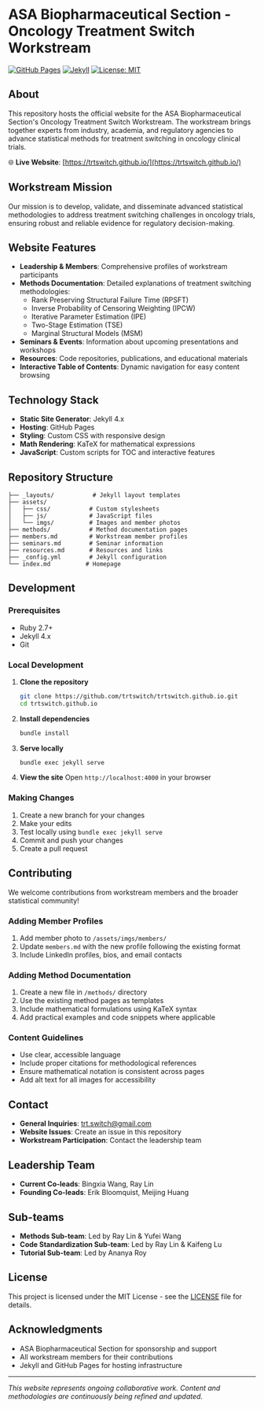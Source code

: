 # ASA Biopharmaceutical Section - Oncology Treatment Switch Workstream

[![GitHub Pages](https://img.shields.io/badge/GitHub%20Pages-Live-brightgreen)](https://trtswitch.github.io/)
[![Jekyll](https://img.shields.io/badge/Jekyll-4.x-red)](https://jekyllrb.com/)
[![License: MIT](https://img.shields.io/badge/License-MIT-yellow.svg)](https://opensource.org/licenses/MIT)

## About

This repository hosts the official website for the ASA Biopharmaceutical Section's Oncology Treatment Switch Workstream. The workstream brings together experts from industry, academia, and regulatory agencies to advance statistical methods for treatment switching in oncology clinical trials.

🌐 **Live Website**: [https://trtswitch.github.io/](https://trtswitch.github.io/)

## Workstream Mission

Our mission is to develop, validate, and disseminate advanced statistical methodologies to address treatment switching challenges in oncology trials, ensuring robust and reliable evidence for regulatory decision-making.

## Website Features

- **Leadership & Members**: Comprehensive profiles of workstream participants
- **Methods Documentation**: Detailed explanations of treatment switching methodologies:
  - Rank Preserving Structural Failure Time (RPSFT)
  - Inverse Probability of Censoring Weighting (IPCW)
  - Iterative Parameter Estimation (IPE)
  - Two-Stage Estimation (TSE)
  - Marginal Structural Models (MSM)
- **Seminars & Events**: Information about upcoming presentations and workshops
- **Resources**: Code repositories, publications, and educational materials
- **Interactive Table of Contents**: Dynamic navigation for easy content browsing

## Technology Stack

- **Static Site Generator**: Jekyll 4.x
- **Hosting**: GitHub Pages
- **Styling**: Custom CSS with responsive design
- **Math Rendering**: KaTeX for mathematical expressions
- **JavaScript**: Custom scripts for TOC and interactive features

## Repository Structure

```
├── _layouts/           # Jekyll layout templates
├── assets/
│   ├── css/           # Custom stylesheets
│   ├── js/            # JavaScript files
│   └── imgs/          # Images and member photos
├── methods/           # Method documentation pages
├── members.md         # Workstream member profiles
├── seminars.md        # Seminar information
├── resources.md       # Resources and links
├── _config.yml        # Jekyll configuration
└── index.md          # Homepage
```

## Development

### Prerequisites

- Ruby 2.7+
- Jekyll 4.x
- Git

### Local Development

1. **Clone the repository**
   ```bash
   git clone https://github.com/trtswitch/trtswitch.github.io.git
   cd trtswitch.github.io
   ```

2. **Install dependencies**
   ```bash
   bundle install
   ```

3. **Serve locally**
   ```bash
   bundle exec jekyll serve
   ```

4. **View the site**
   Open `http://localhost:4000` in your browser

### Making Changes

1. Create a new branch for your changes
2. Make your edits
3. Test locally using `bundle exec jekyll serve`
4. Commit and push your changes
5. Create a pull request

## Contributing

We welcome contributions from workstream members and the broader statistical community!

### Adding Member Profiles

1. Add member photo to `/assets/imgs/members/`
2. Update `members.md` with the new profile following the existing format
3. Include LinkedIn profiles, bios, and email contacts

### Adding Method Documentation

1. Create a new file in `/methods/` directory
2. Use the existing method pages as templates
3. Include mathematical formulations using KaTeX syntax
4. Add practical examples and code snippets where applicable

### Content Guidelines

- Use clear, accessible language
- Include proper citations for methodological references
- Ensure mathematical notation is consistent across pages
- Add alt text for all images for accessibility

## Contact

- **General Inquiries**: [trt.switch@gmail.com](mailto:trt.switch@gmail.com)
- **Website Issues**: Create an issue in this repository
- **Workstream Participation**: Contact the leadership team

## Leadership Team

- **Current Co-leads**: Bingxia Wang, Ray Lin
- **Founding Co-leads**: Erik Bloomquist, Meijing Huang

## Sub-teams

- **Methods Sub-team**: Led by Ray Lin & Yufei Wang
- **Code Standardization Sub-team**: Led by Ray Lin & Kaifeng Lu  
- **Tutorial Sub-team**: Led by Ananya Roy

## License

This project is licensed under the MIT License - see the [LICENSE](LICENSE) file for details.

## Acknowledgments

- ASA Biopharmaceutical Section for sponsorship and support
- All workstream members for their contributions
- Jekyll and GitHub Pages for hosting infrastructure

---

*This website represents ongoing collaborative work. Content and methodologies are continuously being refined and updated.*
